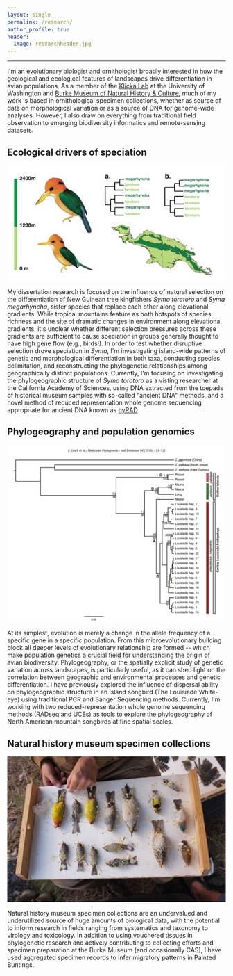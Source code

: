 ```yaml
---
layout: single
permalink: /research/
author_profile: true
header: 
  image: researchheader.jpg
---
```


***

I'm an evolutionary biologist and ornithologist broadly interested in how the geological and ecological features of landscapes drive differentiation in avian populations. As a member of the <a href="http://klickalab.com" target="_blank">Klicka Lab</a> at the University of Washington and <a href="http://www.burkemuseum.org/" target="_blank">Burke Museum of Natural History &amp; Culture</a>, much of my work is based in ornithological specimen collections, whether as source of data on morphological variation or as a source of DNA for genome-wide analyses. However, I also draw on everything from traditional field observation to emerging biodiversity informatics and remote-sensing datasets. 

## Ecological drivers of speciation

![syma](/images/syma.png)

My dissertation research is focused on the influence of natural selection on the differentiation of New Guinean tree kingfishers _Syma torotoro_ and _Syma megarhyncha_, sister species that replace each other along elevational gradients. While tropical mountains feature as both hotspots of species richness and the site of dramatic changes in environment along elevational gradients, it's unclear whether different selection pressures across these gradients are sufficient to cause speciation in groups generally thought to have high gene flow (e.g., birds!). In order to test whether disruptive selection drove speciation in _Syma_, I'm investigating island-wide patterns of genetic and morphological differentiation in both taxa, conducting species delimitation, and reconstructing the phylogenetic relationships among geographically distinct populations. Currently, I'm focusing on investigating the phylogeographic structure of _Syma torotoro_ as a visting researcher at the California Academy of Sciences, using DNA extracted from the toepads of historical museum samples with so-called "ancient DNA" methods, and a novel method of reduced representation whole genome sequencing appropriate for ancient DNA known as <a href="http://journals.plos.org/plosone/article?id=10.1371/journal.pone.0151651">hyRAD</a>. 

## Phylogeography and population genomics

![tree](/images/tree.jpg)

At its simplest, evolution is merely a change in the allele frequency of a specific gene in a specific population. From this microevolutionary building block all deeper levels of evolutionary relationship are formed -- which make population genetics a crucial field for understanding the origin of avian biodiversity. Phylogeography, or the spatially explicit study of genetic variation across landscapes, is particularly useful, as it can shed light on the correlation between geographic and environmental processes and genetic differentiation. I have previously explored the influence of dispersal ability on phylogeographic structure in an island songbird (The Louisiade White-eye) using traditional PCR and Sanger Sequencing methods. Currently, I'm working with two reduced-representation whole genome sequencing methods (RADseq and UCEs) as tools to explore the phylogeography of North American mountain songbirds at fine spatial scales. 

## Natural history museum specimen collections

![nhc](/images/birds.jpg)

Natural history museum specimen collections are an undervalued and underutilized source of huge amounts of biological data, with the potential to inform research in fields ranging from systematics and taxonomy to virology and toxicology. In addition to using vouchered tissues in phylogenetic research and actively contributing to collecting efforts and specimen preparation at the Burke Museum (and occasionally CAS), I have used aggregated specimen records to infer migratory patterns in Painted Buntings. 